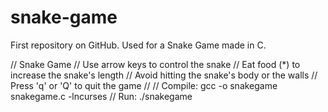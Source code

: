 # snake-game
First repository on GitHub. Used for a Snake Game made in C.

// Snake Game
// Use arrow keys to control the snake
// Eat food (*) to increase the snake's length
// Avoid hitting the snake's body or the walls
// Press 'q' or 'Q' to quit the game
//
// Compile: gcc -o snakegame snakegame.c -lncurses
// Run: ./snakegame